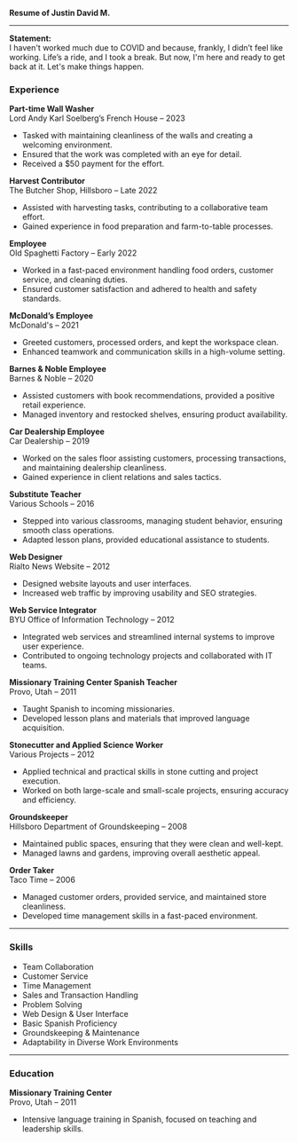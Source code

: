 **Resume of Justin David M.**  

---

**Statement:**  
I haven't worked much due to COVID and because, frankly, I didn’t feel like working. Life’s a ride, and I took a break. But now, I'm here and ready to get back at it. Let's make things happen. 


### **Experience**

**Part-time Wall Washer**  
Lord Andy Karl Soelberg’s French House – 2023  
- Tasked with maintaining cleanliness of the walls and creating a welcoming environment.  
- Ensured that the work was completed with an eye for detail.  
- Received a $50 payment for the effort.

**Harvest Contributor**  
The Butcher Shop, Hillsboro – Late 2022  
- Assisted with harvesting tasks, contributing to a collaborative team effort.  
- Gained experience in food preparation and farm-to-table processes.

**Employee**  
Old Spaghetti Factory – Early 2022  
- Worked in a fast-paced environment handling food orders, customer service, and cleaning duties.  
- Ensured customer satisfaction and adhered to health and safety standards.

**McDonald’s Employee**  
McDonald's – 2021  
- Greeted customers, processed orders, and kept the workspace clean.  
- Enhanced teamwork and communication skills in a high-volume setting.

**Barnes & Noble Employee**  
Barnes & Noble – 2020  
- Assisted customers with book recommendations, provided a positive retail experience.  
- Managed inventory and restocked shelves, ensuring product availability.

**Car Dealership Employee**  
Car Dealership – 2019  
- Worked on the sales floor assisting customers, processing transactions, and maintaining dealership cleanliness.  
- Gained experience in client relations and sales tactics.

**Substitute Teacher**  
Various Schools – 2016  
- Stepped into various classrooms, managing student behavior, ensuring smooth class operations.  
- Adapted lesson plans, provided educational assistance to students.

**Web Designer**  
Rialto News Website – 2012  
- Designed website layouts and user interfaces.  
- Increased web traffic by improving usability and SEO strategies.

**Web Service Integrator**  
BYU Office of Information Technology – 2012  
- Integrated web services and streamlined internal systems to improve user experience.  
- Contributed to ongoing technology projects and collaborated with IT teams.

**Missionary Training Center Spanish Teacher**  
Provo, Utah – 2011  
- Taught Spanish to incoming missionaries.  
- Developed lesson plans and materials that improved language acquisition.

**Stonecutter and Applied Science Worker**  
Various Projects – 2012  
- Applied technical and practical skills in stone cutting and project execution.  
- Worked on both large-scale and small-scale projects, ensuring accuracy and efficiency.

**Groundskeeper**  
Hillsboro Department of Groundskeeping – 2008  
- Maintained public spaces, ensuring that they were clean and well-kept.  
- Managed lawns and gardens, improving overall aesthetic appeal.

**Order Taker**  
Taco Time – 2006  
- Managed customer orders, provided service, and maintained store cleanliness.  
- Developed time management skills in a fast-paced environment.

---

### **Skills**
- Team Collaboration  
- Customer Service  
- Time Management  
- Sales and Transaction Handling  
- Problem Solving  
- Web Design & User Interface  
- Basic Spanish Proficiency  
- Groundskeeping & Maintenance  
- Adaptability in Diverse Work Environments  

---

### **Education**  
**Missionary Training Center**  
Provo, Utah – 2011  
- Intensive language training in Spanish, focused on teaching and leadership skills.
